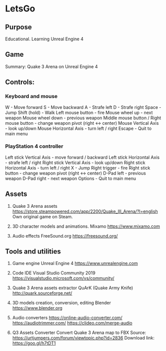 # LetsGo

## Purpose
Educational. Learning Unreal Engine 4

## Game
Summary: Quake 3 Arena on Unreal Engine 4

## Controls:

### Keyboard and mouse
W - Move forward
S - Move backward
A - Strafe left
D - Strafe right
Space - Jump
Shift (hold) - Walk
Left mouse button - fire
Mouse wheel up - next weapon
Mouse wheel down - previous weapon
Middle mouse button / Right mouse button - change weapon pivot (right <-> center)
Mouse Vertical Axis - look up/down
Mouse Horizontal Axis - turn left / right
Escape - Quit to main menu

### PlayStation 4 controller
Left stick Vertical Axis - move forward / backward
Left stick Horizontal Axis - strafe left / right
Right stick Vertical Axis - look up/down
Right stick Horizontal Axis - turn left / right
X - Jump
Right trigger - fire
Right stick button - change weapon pivot (right <-> center)
D-Pad left - previous weapon
D-Pad right - next weapon
Options - Quit to main menu

## Assets
1. Quake 3 Arena assets
https://store.steampowered.com/app/2200/Quake_III_Arena/?l=english
Own original game on Steam.

2. 3D character models and animations.
Mixamo
https://www.mixamo.com

3. Audio effects
FreeSound.org
https://freesound.org/

## Tools and utilities
1. Game engine
Unreal Engine 4
https://www.unrealengine.com

2. Code IDE
Visual Studio Community 2019
https://visualstudio.microsoft.com/vs/community/

3. Quake 3 Arena assets extractor
QuArK (Quake Army Knife)
http://quark.sourceforge.net/

4. 3D models creation, conversion, editing
Blender
https://www.blender.org

5. Audio converters
https://online-audio-converter.com/
https://audiotrimmer.com/
https://clideo.com/merge-audio

6. Q3 Assets Converter
Convert Quake 3 Arena map to FBX
Source: https://urtjumpers.com/forum/viewtopic.php?id=2836
Download link: https://goo.gl/h7tDT1
